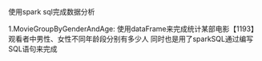 使用spark sql完成数据分析

1.MovieGroupByGenderAndAge:
使用dataFrame来完成统计某部电影【1193】观看者中男性、女性不同年龄段分别有多少人
同时也是用了sparkSQL通过编写SQL语句来完成